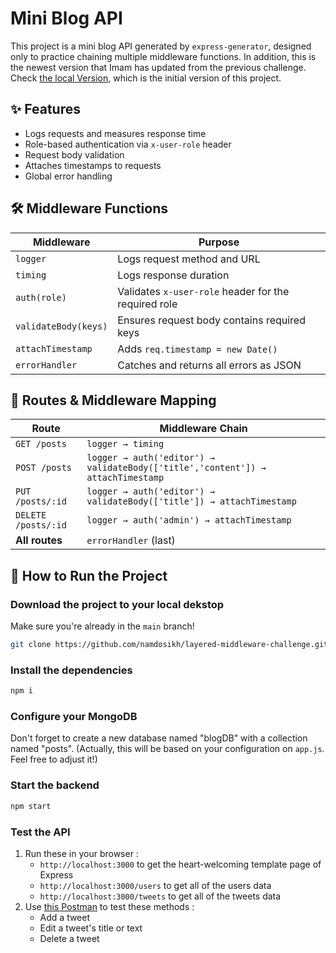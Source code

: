 # Mini Blog API

This project is a mini blog API generated by `express-generator`, designed only to practice chaining multiple middleware functions. In addition, this is the newest version that Imam has updated from the previous challenge.  
Check [the local Version](https://github.com/namdosikh/layered-middleware-challenge/tree/dev-local), which is the initial version of this project.

## ✨ Features

- Logs requests and measures response time
- Role-based authentication via `x-user-role` header
- Request body validation
- Attaches timestamps to requests
- Global error handling

## 🛠 Middleware Functions

| Middleware           | Purpose                                              |
| -------------------- | ---------------------------------------------------- |
| `logger`             | Logs request method and URL                          |
| `timing`             | Logs response duration                               |
| `auth(role)`         | Validates `x-user-role` header for the required role |
| `validateBody(keys)` | Ensures request body contains required keys          |
| `attachTimestamp`    | Adds `req.timestamp = new Date()`                    |
| `errorHandler`       | Catches and returns all errors as JSON               |

## 📜 Routes & Middleware Mapping

| Route               | Middleware Chain                                                                |
| ------------------- | ------------------------------------------------------------------------------- |
| `GET /posts`        | `logger → timing`                                                               |
| `POST /posts`       | `logger → auth('editor') → validateBody(['title','content']) → attachTimestamp` |
| `PUT /posts/:id`    | `logger → auth('editor') → validateBody(['title']) → attachTimestamp`           |
| `DELETE /posts/:id` | `logger → auth('admin') → attachTimestamp`                                      |
| **All routes**      | `errorHandler` (last)                                                           |

## 🚀 How to Run the Project

### Download the project to your local dekstop

Make sure you're already in the `main` branch!

```bash
git clone https://github.com/namdosikh/layered-middleware-challenge.git
```

### Install the dependencies

```bash
npm i
```

### Configure your MongoDB  

Don't forget to create a new database named "blogDB" with a collection named "posts". (Actually, this will be based on your configuration on `app.js`. Feel free to adjust it!)

### Start the backend

```bash
npm start
```

### Test the API

1.  Run these in your browser :
    - `http://localhost:3000` to get the heart-welcoming template page of Express
    - `http://localhost:3000/users` to get all of the users data
    - `http://localhost:3000/tweets` to get all of the tweets data
2.  Use [this Postman](https://muhammadrasikh.postman.co/workspace/Muhammad-Rasikh's-Workspace~0df80228-87f5-4e1a-87df-63d5af64454e/collection/46298544-2e974c0f-3faf-467b-9678-531de247364b?action=share&creator=46298544) to test these methods :
    - Add a tweet
    - Edit a tweet's title or text
    - Delete a tweet

